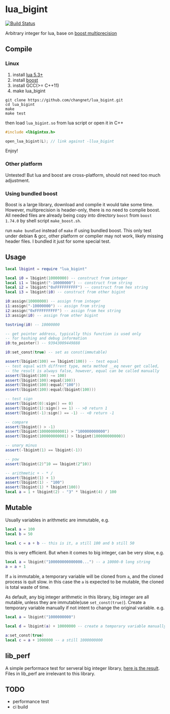 # lua_bigint
[![Build Status](https://travis-ci.org/changnet/lua_bigint.svg?branch=master)](https://travis-ci.org/changnet/lua_bigint)

Arbitrary integer for lua, base on [boost multiprecision](https://www.boost.org/doc/libs/1_74_0/libs/multiprecision/doc/html/boost_multiprecision/intro.html)

## Compile

### Linux
1. install [lua 5.3+](http://www.lua.org/)
2. install [boost](https://www.boost.org/)
3. install GCC(>= C++11) 
4. make lua_bigint
```shell
git clone https://github.com/changnet/lua_bigint.git
cd lua_bigint
make
make test
```
then load `lua_bigint.so` from lua script or open it in C++
```cpp
#include <lbigintxx.h>

open_lua_bigint(L); // link against -llua_bigint
```
Enjoy!

### Other platform
Untested! But lua and boost are cross-platform, should not need too much adjustment.

### Using bundled boost
Boost is a large library, download and complie it would take some time. However,
multiprecision is header-only, there is no need to complie boost. All needed
files are already being copy into directory `boost` from `boost 1.74.0` by shell
script `make_boost.sh`.

run `make bundled` instead of `make` if using bundled boost. This only test
under debian & gcc, other platform or complier may not work, likely missing
header files. I bundled it just for some special test.

## Usage
```lua
local lbigint = require "lua_bigint"

local i0 = lbigint(10000000) -- construct from integer
local i1 = lbigint("-10000000") -- construct from string
local i2 = lbigint("0xFFFFFFFFFF") -- construct from hex string
local i3 = lbigint(i0) -- construct from other bigint

i0:assign(10000000) -- assign from integer
i1:assign("-10000000") -- assign from string
i2:assign("0xFFFFFFFFFF") -- assign from hex string
i3:assign(i0) -- assign from other bigint

tostring(i0) -- 10000000

-- get pointer address, typically this function is used only
-- for hashing and debug information
i0:to_pointer() -- 93943009449888

i0:set_const(true) -- set as const(immutable)

assert(lbigint(100) == lbigint(100)) -- test equal
-- test equal with diffrent type, meta method __eq never get called,
-- the result is always false, however, equal can be called manually
assert(lbigint(100) ~= 100)
assert(lbigint(100):equal(100))
assert(lbigint(100):equal("100"))
assert(lbigint(100):equal(lbigint(100)))

-- test sign
assert(lbigint(0):sign() == 0)
assert(lbigint(1):sign() == 1) -- >0 return 1
assert(lbigint(-1):sign() == -1) -- <0 return -1

-- compare
assert(lbigint() > -1)
assert(lbigint(100000000001) > "100000000000")
assert(lbigint(100000000001) > lbigint(100000000000))

-- unary minus
assert(-lbigint(1) == lbigint(-1))

-- pow
assert(lbigint(2)^10 == lbigint(2^10))

-- arithmetic + - * /
assert(lbigint(1) + 1)
assert(lbigint(1) - "100")
assert(lbigint(1) * lbigint(100))
local a = 1 + lbigint(2) - "3" * lbigint(4) / 100
```

## Mutable
Usually variables in arithmetic are immutable, e.g.
```lua
local a = 100
local b = 50

local c = a + b -- this is it, a still 100 and b still 50
```
this is very efficient. But when it comes to big integer, can be very slow, e.g.
```lua
local a = lbigint("100000000000000...") -- a 10000-0 long string
a = a + 1
```
If `a` is immutable, a temporary variable will be cloned from `a`, and the cloned
process is quit slow. in this case the `a` is expected to be mutable, the cloned
is total waste of time.

As default, any big integer arithmetic in this library, big integer are all
mutable, unless they are immutable(use `set_const(true)`). Create a temporary
variable manually if not intent to change the original variable. e.g.
```lua
local a = lbigint("1000000000")

local d = lbigint(a) + 10000000 -- create a temporary variable manually

a:set_const(true)
local c = a + 1000000 -- a still 1000000000
```

## lib_perf

A simple performace test for serveral big integer library, 
[here is the result](lib_perf/README.md). Files in lib_perf are irrelevant to
this library.

## TODO
* performance test
* ci build
